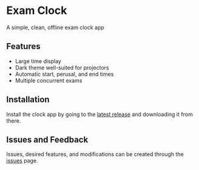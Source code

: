# Exam Clock
A simple, clean, offline exam clock app
## Features
- Large time display
- Dark theme well-suited for projectors 
- Automatic start, perusal, and end times
- Multiple concurrent exams
## Installation
Install the clock app by going to the [latest release](https://github.com/9105854/exam_clock/releases/latest) and downloading it from there.
## Issues and Feedback
Issues, desired features, and modifications can be created through the [issues](https://github.com/9105854/exam_clock/issues) page. 

```
